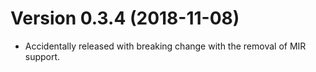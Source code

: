 # Version 0.3.4 (2018-11-08)

- Accidentally released with breaking change with the removal of MIR support.
